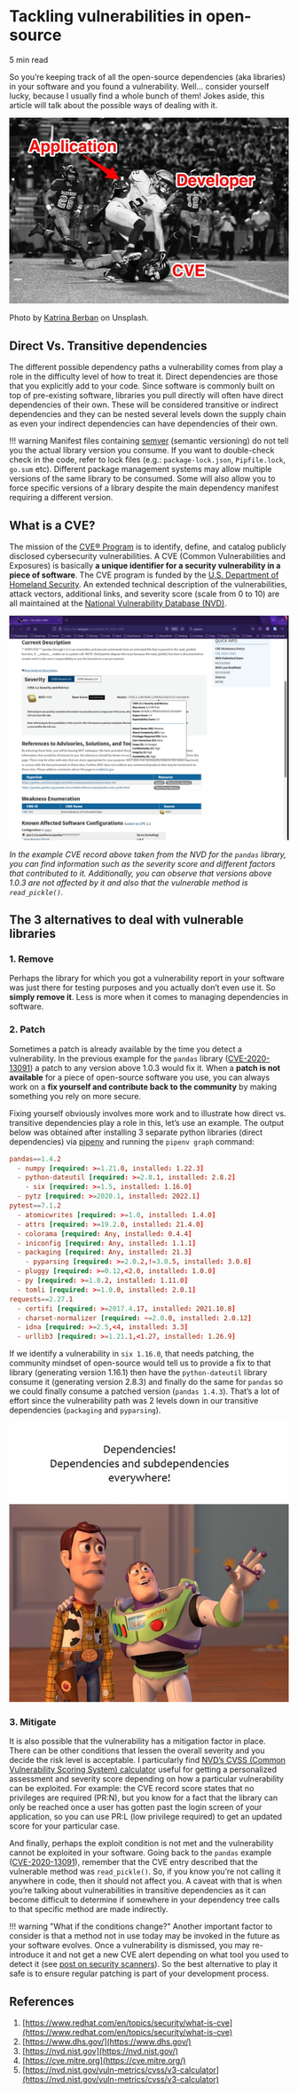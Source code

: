 # Tackling vulnerabilities in open-source
5 min read

So you’re keeping track of all the open-source dependencies (aka libraries) in your software and you found a vulnerability. Well... consider yourself lucky, because I usually find a whole bunch of them! Jokes aside, this article will talk about the possible ways of dealing with it.

![tackle.jpg](tackle.jpg)

Photo by [Katrina Berban](https://unsplash.com/photos/k24k1INxuxk) on Unsplash.

## Direct Vs. Transitive dependencies
The different possible dependency paths a vulnerability comes from play a role in the difficulty level of how to treat it. Direct dependencies are those that you explicitly add to your code. Since software is commonly built on top of pre-existing software, libraries you pull directly will often have direct dependencies of their own. These will be considered transitive or indirect dependencies and they can be nested several levels down the supply chain as even your indirect dependencies can have dependencies of their own.

!!! warning
    Manifest files containing [semver](https://semver.org/) (semantic versioning) do not tell you the actual library version you consume. If you want to double-check check in the code, refer to lock files (e.g.: `package-lock.json`, `Pipfile.lock`, `go.sum` etc). Different package management systems may allow multiple versions of the same library to be consumed. Some will also allow you to force specific versions of a library despite the main dependency manifest requiring a different version.

## What is a CVE?
The mission of the [CVE® Program](https://cve.mitre.org/) is to identify, define, and catalog publicly disclosed cybersecurity vulnerabilities. A CVE (Common Vulnerabilities and Exposures) is basically **a unique identifier for a security vulnerability in a piece of software**. The CVE program is funded by the [U.S. Department of Homeland Security](https://www.dhs.gov/). An extended technical description of the vulnerabilities, attack vectors, additional links, and severity score (scale from 0 to 10) are all maintained at the [National Vulnerability Database (NVD)](https://nvd.nist.gov/). 

![cve-example.png](cve-example.png)

*In the example CVE record above taken from the NVD for the `pandas` library, you can find information such as the severity score and different factors that contributed to it. Additionally, you can observe that versions above 1.0.3 are not affected by it and also that the vulnerable method is `read_pickle()`.*

## The 3 alternatives to deal with vulnerable libraries

### 1. Remove

Perhaps the library for which you got a vulnerability report in your software was just there for testing purposes and you actually don’t even use it. So **simply remove it**. Less is more when it comes to managing dependencies in software.

### 2. Patch

Sometimes a patch is already available by the time you detect a vulnerability. In the previous example for the `pandas` library ([CVE-2020-13091](https://nvd.nist.gov/vuln/detail/CVE-2020-13091)) a patch to any version above 1.0.3 would fix it. When a **patch is not available** for a piece of open-source software you use, you can always work on a **fix yourself and contribute back to the community** by making something you rely on more secure.

Fixing yourself obviously involves more work and to illustrate how direct vs. transitive dependencies play a role in this, let’s use an example. The output below was obtained after installing 3 separate python libraries (direct dependencies) via [pipenv](https://pipenv.pypa.io/en/latest/) and running the `pipenv graph` command:

```toml
pandas==1.4.2
  - numpy [required: >=1.21.0, installed: 1.22.3]
  - python-dateutil [required: >=2.8.1, installed: 2.8.2]
    - six [required: >=1.5, installed: 1.16.0]
  - pytz [required: >=2020.1, installed: 2022.1]
pytest==7.1.2
  - atomicwrites [required: >=1.0, installed: 1.4.0]
  - attrs [required: >=19.2.0, installed: 21.4.0]
  - colorama [required: Any, installed: 0.4.4]
  - iniconfig [required: Any, installed: 1.1.1]
  - packaging [required: Any, installed: 21.3]
    - pyparsing [required: >=2.0.2,!=3.0.5, installed: 3.0.8]
  - pluggy [required: >=0.12,<2.0, installed: 1.0.0]
  - py [required: >=1.8.2, installed: 1.11.0]
  - tomli [required: >=1.0.0, installed: 2.0.1]
requests==2.27.1
  - certifi [required: >=2017.4.17, installed: 2021.10.8]
  - charset-normalizer [required: ~=2.0.0, installed: 2.0.12]
  - idna [required: >=2.5,<4, installed: 3.3]
  - urllib3 [required: >=1.21.1,<1.27, installed: 1.26.9]
```

If we identify a vulnerability in `six 1.16.0`, that needs patching, the community mindset of open-source would tell us to provide a fix to that library (generating version 1.16.1) then have the `python-dateutil` library consume it (generating version 2.8.3) and finally do the same for `pandas` so we could finally consume a patched version (`pandas 1.4.3`). That’s a lot of effort since the vulnerability path was 2 levels down in our transitive dependencies (`packaging` and `pyparsing`).

![dependencies.jpg](dependencies.jpg)

### 3. Mitigate
It is also possible that the vulnerability has a mitigation factor in place. There can be other conditions that lessen the overall severity and you decide the risk level is acceptable. I particularly find [NVD’s CVSS (Common Vulnerability Scoring System) calculator](https://nvd.nist.gov/vuln-metrics/cvss/v3-calculator) useful for getting a personalized assessment and severity score depending on how a particular vulnerability can be exploited. For example: the CVE record score states that no privileges are required (PR:N), but you know for a fact that the library can only be reached once a user has gotten past the login screen of your application, so you can use PR:L (low privilege required) to get an updated score for your particular case.

And finally, perhaps the exploit condition is not met and the vulnerability cannot be exploited in your software. Going back to the `pandas` example ([CVE-2020-13091](https://nvd.nist.gov/vuln/detail/CVE-2020-13091)), remember that the CVE entry described that the vulnerable method was `read_pickle()`. So, if you know you’re not calling it anywhere in code, then it should not affect you. A caveat with that is when you’re talking about vulnerabilities in transitive dependencies as it can become difficult to determine if somewhere in your dependency tree calls to that specific method are made indirectly.

!!! warning "What if the conditions change?"
    Another important factor to consider is that a method not in use today may be invoked in the future as your software evolves. Once a vulnerability is dismissed, you may re-introduce it and not get a new CVE alert depending on what tool you used to detect it (see [post on security scanners](../pragmaticST/article.md)). So the best alternative to play it safe is to ensure regular patching is part of your development process.

## References

1. [https://www.redhat.com/en/topics/security/what-is-cve](https://www.redhat.com/en/topics/security/what-is-cve)
2. [https://www.dhs.gov/](https://www.dhs.gov/)
3. [https://nvd.nist.gov](https://nvd.nist.gov/)
4. [https://cve.mitre.org](https://cve.mitre.org/)
5. [https://nvd.nist.gov/vuln-metrics/cvss/v3-calculator](https://nvd.nist.gov/vuln-metrics/cvss/v3-calculator)
